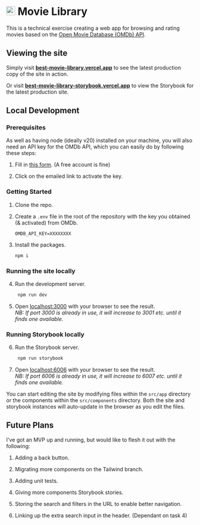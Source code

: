 # <img src="src/app/favicon.ico" alt="Alt text" width="24" height="24" /> Movie Library

This is a technical exercise creating a web app for browsing and rating movies based on the [Open Movie Database (OMDb) API](https://www.omdbapi.com/).

## Viewing the site

Simply visit **[best-movie-library.vercel.app](https://best-movie-library.vercel.app)** to see the latest production copy of the site in action.

Or visit **[best-movie-library-storybook.vercel.app](https://best-movie-library-storybook.vercel.app)** to view the Storybook for the latest production site.

## Local Development

### Prerequisites

As well as having node (ideally v20) installed on your machine, you will also need an API key for the OMDb API, which you can easily do by following these steps:

1. Fill in [this form](https://www.omdbapi.com/apikey.aspx). (A free account is fine)

2. Click on the emailed link to activate the key.

### Getting Started

1. Clone the repo.

2. Create a `.env` file in the root of the repository with the key you obtained (& activated) from OMDb.

   ```env
   OMDB_API_KEY=XXXXXXXX
   ```

3. Install the packages.

   ```bash
   npm i
   ```

### Running the site locally

4. Run the development server.

   ```bash
    npm run dev
   ```

5. Open [localhost:3000](http://localhost:3000) with your browser to see the result.\
   _NB: If port 3000 is already in use, it will increase to 3001 etc. until it finds one available._

### Running Storybook locally

6. Run the Storybook server.

   ```bash
    npm run storybook
   ```

7. Open [localhost:6006](http://localhost:6006) with your browser to see the result.\
   _NB: If port 6006 is already in use, it will increase to 6007 etc. until it finds one available._

You can start editing the site by modifying files within the `src/app` directory or the components within the `src/components` directory. Both the site and storybook instances will auto-update in the browser as you edit the files.

## Future Plans

I've got an MVP up and running, but would like to flesh it out with the following:

1. Adding a back button.

2. Migrating more components on the Tailwind branch.

3. Adding unit tests.

4. Giving more components Storybook stories.

5. Storing the search and filters in the URL to enable better navigation.

6. Linking up the extra search input in the header. (Dependant on task 4)
